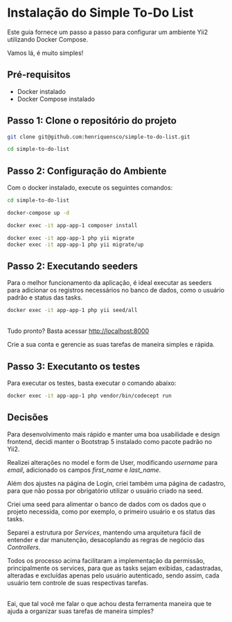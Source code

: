 # Instalação do Simple To-Do List

Este guia fornece um passo a passo para configurar um ambiente Yii2 utilizando Docker Compose.

Vamos lá, é muito simples!

## Pré-requisitos

- Docker instalado
- Docker Compose instalado

## Passo 1: Clone o repositório do projeto

```bash
git clone git@github.com:henriquensco/simple-to-do-list.git

cd simple-to-do-list
```

## Passo 2: Configuração do Ambiente

Com o docker instalado, execute os seguintes comandos:

```bash
cd simple-to-do-list

docker-compose up -d

docker exec -it app-app-1 composer install

docker exec -it app-app-1 php yii migrate
docker exec -it app-app-1 php yii migrate/up
```

## Passo 2: Executando seeders

Para o melhor funcionamento da aplicação, é ideal executar as seeders para adicionar os registros necessários no banco de dados, como o usuário padrão e status das tasks.

```bash
docker exec -it app-app-1 php yii seed/all 
```
<br/>
Tudo pronto?
Basta acessar <a href="http://localhost:8000">http://localhost:8000</a>

Crie a sua conta e gerencie as suas tarefas de maneira simples e rápida.


## Passo 3: Executanto os testes

Para executar os testes, basta executar o comando abaixo:

```bash
docker exec -it app-app-1 php vendor/bin/codecept run
```

## Decisões
Para desenvolvimento mais rápido e manter uma boa usabilidade e design frontend, decidi manter o Bootstrap 5 instalado como pacote padrão no Yii2.

Realizei alterações no model e form de User, modificando *username*  para *email*, adicionado os campos *first_name* e *last_name*.

Além dos ajustes na página de Login, criei também uma página de cadastro, para que não possa por obrigatório utilizar o usuário criado na seed.

Criei uma seed para alimentar o banco de dados com os dados que o projeto necessida, como por exemplo, o primeiro usuário e os status das tasks.

Separei a estrutura por *Services*, mantendo uma arquitetura fácil de entender e dar manutenção, desacoplando as regras de negócio das *Controllers*.

Todos os processo acima facilitaram a implementação da permissão, principalmente os services, para que as tasks sejam exibidas, cadastradas, alteradas e excluídas apenas pelo usuário autenticado, sendo assim, cada usuário tem controle de suas respectivas tarefas.

<br/>
Eai, que tal você me falar o que achou desta ferramenta maneira que te ajuda a organizar suas tarefas de maneira simples?